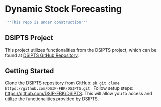 # Dynamic Stock Forecasting
```sh
'''This repo is under construction'''
```

## DSIPTS Project

This project utilizes functionalities from the DSIPTS project, which can be found at [DSIPTS GitHub Repository](https://github.com/DSIP-FBK/DSIPTS).

## Getting Started

Clone the DSIPTS repository from GitHub:
    ```sh
    git clone https://github.com/DSIP-FBK/DSIPTS.git
    ```
Follow setup steps: https://github.com/DSIP-FBK/DSIPTS.
This will allow you to access and utilize the functionalities provided by DSIPTS.
